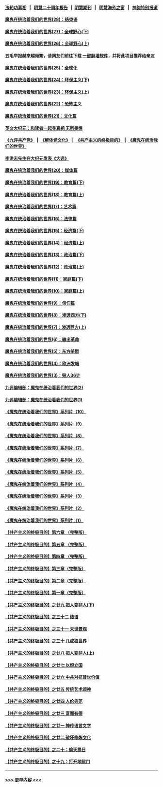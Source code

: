 #### [法轮功真相](https://github.com/gfw-breaker/truth/blob/master/README.md?t=0) &nbsp;&nbsp;|&nbsp;&nbsp; [明慧二十周年报告](https://github.com/gfw-breaker/mh-reports/blob/master/README.md?t=0) &nbsp;&nbsp;|&nbsp;&nbsp;[明慧期刊](https://github.com/gfw-breaker/mh-qikan) &nbsp;&nbsp;|&nbsp;&nbsp; [明慧海外之窗](https://github.com/gfw-breaker/mh-news/blob/master/README.md?t=0) &nbsp;&nbsp;|&nbsp;&nbsp; [神韵特别报道](https://github.com/gfw-breaker/mh-news/blob/master/shenyun.md?t=0)
#### [魔鬼在统治着我们的世界(28)：结束语](../pages/nsc422/n10936246.md?t=07040301) 
#### [魔鬼在统治着我们的世界(27)：全球野心(下)](../pages/nsc422/n10928319.md?t=07040301) 
#### [魔鬼在统治着我们的世界(26)：全球野心(上)](../pages/nsc422/n10900318.md?t=07040301) 
#### 五毛举报越来越频繁，请网友们前往下载 [一键翻墙软件](https://github.com/gfw-breaker/ssr-accounts)，并将此项目推荐给亲友
#### [魔鬼在统治着我们的世界(25)：全球化](../pages/nsc422/n10788205.md?t=07040301) 
#### [魔鬼在统治着我们的世界(24)：环保主义(下)](../pages/nsc422/n10695307.md?t=07040301) 
#### [魔鬼在统治着我们的世界(23)：环保主义(上)](../pages/nsc422/n10688613.md?t=07040301) 
#### [魔鬼在统治着我们的世界(22)：恐怖主义](../pages/nsc422/n10614727.md?t=07040301) 
#### [魔鬼在统治着我们的世界(21)：文化篇](../pages/nsc422/n10597706.md?t=07040301) 
#### [英文大纪元：和读者一起寻真相 无所畏惧](../pages/nsc422/n12542027.md?t=07040301) 
#### [《九评共产党》](https://github.com/begood0513/9ping.md/blob/master/README.md) &nbsp;|&nbsp; [《解体党文化》](../../../../jtdwh.md/blob/master/README.md)  &nbsp;|&nbsp; [《共产主义的终极目的》](../../../../gczydzjmd.md/blob/master/README.md) &nbsp;|&nbsp; [《魔鬼在统治我们的世界》](../../../../mgztzwmdsj.md/blob/master/README.md) 
#### [李洪志先生在大纪元发表《大选》](../pages/nsc422/n12534746.md?t=07040301) 
#### [魔鬼在统治着我们的世界(20)：媒体篇](../pages/nsc422/n10586579.md?t=07040301) 
#### [魔鬼在统治着我们的世界(19)：教育篇(下)](../pages/nsc422/n10564808.md?t=07040301) 
#### [魔鬼在统治着我们的世界(18)：教育篇(上)](../pages/nsc422/n10526970.md?t=07040301) 
#### [魔鬼在统治着我们的世界(17)：艺术篇](../pages/nsc422/n10499093.md?t=07040301) 
#### [魔鬼在统治着我们的世界(16)：法律篇](../pages/nsc422/n10485969.md?t=07040301) 
#### [魔鬼在统治着我们的世界(15)：经济篇(下)](../pages/nsc422/n10469975.md?t=07040301) 
#### [魔鬼在统治着我们的世界(14)：经济篇(上)](../pages/nsc422/n10457370.md?t=07040301) 
#### [魔鬼在统治着我们的世界(13)：政治篇(下)](../pages/nsc422/n10448270.md?t=07040301) 
#### [魔鬼在统治着我们的世界(12)：政治篇(上)](../pages/nsc422/n10444576.md?t=07040301) 
#### [魔鬼在统治着我们的世界(11)：家庭篇(下)](../pages/nsc422/n10440961.md?t=07040301) 
#### [魔鬼在统治着我们的世界(10)：家庭篇(上)](../pages/nsc422/n10435448.md?t=07040301) 
#### [魔鬼在统治着我们的世界(9)：信仰篇](../pages/nsc422/n10432159.md?t=07040301) 
#### [魔鬼在统治着我们的世界(8)：渗透西方(下)](../pages/nsc422/n10429603.md?t=07040301) 
#### [魔鬼在统治着我们的世界(7)：渗透西方(上)](../pages/nsc422/n10426013.md?t=07040301) 
#### [魔鬼在统治着我们的世界(6)：输出革命](../pages/nsc422/n10421536.md?t=07040301) 
#### [魔鬼在统治着我们的世界(5)：东方杀戮](../pages/nsc422/n10417707.md?t=07040301) 
#### [魔鬼在统治着我们的世界(4)：欧洲发端](../pages/nsc422/n10414890.md?t=07040301) 
#### [魔鬼在统治着我们的世界(3)：毁人36计](../pages/nsc422/n10411583.md?t=07040301) 
#### [九评编辑部：魔鬼在统治着我们的世界(2)](../pages/nsc422/n10410036.md?t=07040301) 
#### [九评编辑部：魔鬼在统治着我们的世界(1)](../pages/nsc422/n10406825.md?t=07040301) 
#### [《魔鬼在统治着我们的世界》系列片（10）](../pages/nsc422/n12292670.md?t=07040301) 
#### [《魔鬼在统治着我们的世界》系列片（9）](../pages/nsc422/n12290859.md?t=07040301) 
#### [《魔鬼在统治着我们的世界》系列片（8）](../pages/nsc422/n12287445.md?t=07040301) 
#### [《魔鬼在统治着我们的世界》系列片（7）](../pages/nsc422/n12283425.md?t=07040301) 
#### [《魔鬼在统治着我们的世界》系列片（6）](../pages/nsc422/n12282314.md?t=07040301) 
#### [《魔鬼在统治着我们的世界》系列片（5）](../pages/nsc422/n12281419.md?t=07040301) 
#### [《魔鬼在统治着我们的世界》系列片（4）](../pages/nsc422/n12274024.md?t=07040301) 
#### [《魔鬼在统治着我们的世界》系列片（3）](../pages/nsc422/n12271322.md?t=07040301) 
#### [《魔鬼在统治着我们的世界》系列片（2）](../pages/nsc422/n12269049.md?t=07040301) 
#### [《魔鬼在统治着我们的世界》系列片（1）](../pages/nsc422/n12267575.md?t=07040301) 
#### [【共产主义的终极目的】第六章 （完整版）](../pages/nsc422/n11428913.md?t=07040301) 
#### [【共产主义的终极目的】第五章 （完整版）](../pages/nsc422/n11428912.md?t=07040301) 
#### [【共产主义的终极目的】第四章 （完整版）](../pages/nsc422/n11428907.md?t=07040301) 
#### [【共产主义的终极目的】第三章（完整版）](../pages/nsc422/n11428848.md?t=07040301) 
#### [【共产主义的终极目的】第二章（完整版）](../pages/nsc422/n11428831.md?t=07040301) 
#### [【共产主义的终极目的】第一章（完整版）](../pages/nsc422/n11417651.md?t=07040301) 
#### [【共产主义的终极目的】之廿九 把人变非人(下)](../pages/nsc422/n11344140.md?t=07040301) 
#### [【共产主义的终极目的】之三十二 结语](../pages/nsc422/n11360535.md?t=07040301) 
#### [【共产主义的终极目的】之三十一 末世景观](../pages/nsc422/n11351129.md?t=07040301) 
#### [【共产主义的终极目的】之三十 几成狼世界](../pages/nsc422/n11348280.md?t=07040301) 
#### [【共产主义的终极目的】之廿八 把人变非人(上)](../pages/nsc422/n11340492.md?t=07040301) 
#### [【共产主义的终极目的】之廿七 以恨立国](../pages/nsc422/n11336944.md?t=07040301) 
#### [【共产主义的终极目的】之廿六 中共对抗普世价值](../pages/nsc422/n11324785.md?t=07040301) 
#### [【共产主义的终极目的】之廿五 传统艺术颂神](../pages/nsc422/n11296396.md?t=07040301) 
#### [【共产主义的终极目的】之廿四 人伦典范](../pages/nsc422/n11296397.md?t=07040301) 
#### [【共产主义的终极目的】之廿三 富而有德](../pages/nsc422/n11283598.md?t=07040301) 
#### [【共产主义的终极目的】之廿一 神传语言文字](../pages/nsc422/n11263265.md?t=07040301) 
#### [【共产主义的终极目的】之廿二 破坏修炼文化](../pages/nsc422/n11245728.md?t=07040301) 
#### [【共产主义的终极目的】之二十：偷天换日](../pages/nsc422/n11238846.md?t=07040301) 
#### [【共产主义的终极目的】之十九：打开地狱门](../pages/nsc422/n11206376.md?t=07040301) 

----
#### [ >>> 更早内容 <<< ](../indexes/nsc422-earlier.md)

